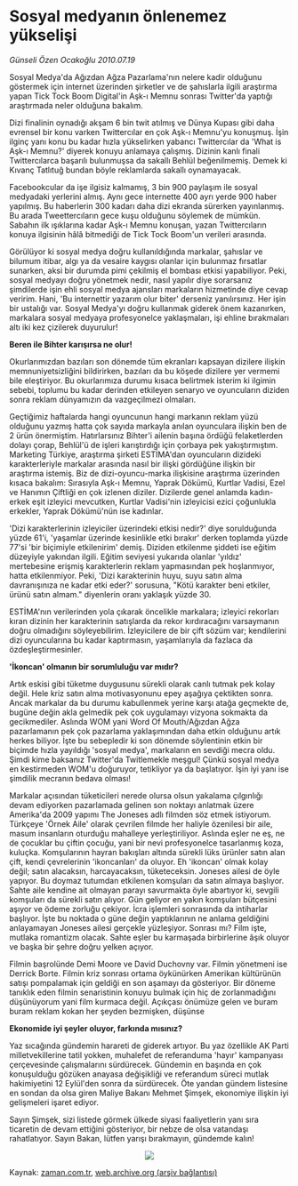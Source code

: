 # Sosyal medyanın önlenemez yükselişi

*Günseli Özen Ocakoğlu 2010.07.19*

<td class="columnist-detail">
<p>Sosyal Medya'da Ağızdan Ağza Pazarlama'nın nelere kadir olduğunu göstermek için internet üzerinden şirketler ve de şahıslarla ilgili araştırma yapan Tick Tock Boom Digital'in Aşk-ı Memnu sonrası Twitter'da yaptığı araştırmada neler olduğuna bakalım.</p>
<p>
<div id="haberMetinDiv">
<p>Dizi finalinin oynadığı akşam 6 bin twit atılmış ve Dünya Kupası gibi daha evrensel bir konu varken Twittercılar en çok Aşk-ı Memnu'yu konuşmuş. İşin ilginç yanı konu bu kadar hızla yükselirken yabancı Twittercılar da 'What is Aşk-ı Memnu?' diyerek konuyu anlamaya çalışmış. Dizinin kanlı finali Twittercılarca başarılı bulunmuşsa da sakallı Behlül beğenilmemiş. Demek ki Kıvanç Tatlıtuğ bundan böyle reklamlarda sakallı oynamayacak.
<p>Facebookcular da işe ilgisiz kalmamış, 3 bin 900 paylaşım ile sosyal medyadaki yerlerini almış. Aynı gece internette 400 ayrı yerde 900 haber yapılmış. Bu haberlerin 300 kadarı daha dizi ekranda sürerken yayınlanmış. Bu arada Tweettercıların gece kuşu olduğunu söylemek de mümkün. Sabahın ilk ışıklarına kadar Aşk-ı Memnu konuşan, yazan Twittercıların konuya ilgisinin hâlâ bitmediği de Tick Tock Boom'un verileri arasında.
<p>Görülüyor ki sosyal medya doğru kullanıldığında markalar, şahıslar ve bilumum itibar, algı ya da vesaire kaygısı olanlar için bulunmaz fırsatlar sunarken, aksi bir durumda pimi çekilmiş el bombası etkisi yapabiliyor. Peki, sosyal medyayı doğru yönetmek nedir, nasıl yapılır diye sorarsanız şimdilerde işin ehli sosyal medya ajansları markaların hizmetinde diye cevap veririm. Hani, 'Bu internettir yazarım olur biter' derseniz yanılırsınız. Her işin bir ustalığı var. Sosyal Medya'yı doğru kullanmak giderek önem kazanırken, markalara sosyal medyaya profesyonelce yaklaşmaları, işi ehline bırakmaları altı iki kez çizilerek duyurulur!
<p><b>Beren ile Bihter karışırsa ne olur!</b>
<p>Okurlarımızdan bazıları son dönemde tüm ekranları kapsayan dizilere ilişkin memnuniyetsizliğini bildirirken, bazıları da bu köşede dizilere yer vermemi bile eleştiriyor. Bu okurlarımıza durumu kısaca belirtmek isterim ki ilgimin sebebi, toplumu bu kadar derinden etkileyen senaryo ve oyuncuların diziden sonra reklam dünyamızın da vazgeçilmezi olmaları.
<p>Geçtiğimiz haftalarda hangi oyuncunun hangi markanın reklam yüzü olduğunu yazmış hatta çok sayıda markayla anılan oyunculara ilişkin ben de 2 ürün önermiştim. Hatırlarsınız Bihter'i ailenin başına ördüğü felaketlerden dolayı çorap, Behlül'ü de işleri karıştırdığı için çorbaya pek yakıştırmıştım. Marketing Türkiye, araştırma şirketi ESTİMA'dan oyuncuların dizideki karakterleriyle markalar arasında nasıl bir ilişki gördüğüne ilişkin bir araştırma istemiş. Biz de dizi-oyuncu-marka ilişkisine araştırma üzerinden kısaca bakalım: Sırasıyla Aşk-ı Memnu, Yaprak Dökümü, Kurtlar Vadisi, Ezel ve Hanımın Çiftliği en çok izlenen diziler. Dizilerde genel anlamda kadın-erkek eşit izleyici mevcutken, Kurtlar Vadisi'nin izleyicisi ezici çoğunlukla erkekler, Yaprak Dökümü'nün ise kadınlar. 
<p>'Dizi karakterlerinin izleyiciler üzerindeki etkisi nedir?' diye sorulduğunda yüzde 61'i, 'yaşamlar üzerinde kesinlikle etki bırakır' derken toplamda yüzde 77'si 'bir biçimiyle etkilenirim' demiş. Diziden etkilenme şiddeti ise eğitim düzeyiyle yakından ilgili. Eğitim seviyesi yukarıda olanlar 'yıldız' mertebesine erişmiş karakterlerin reklam yapmasından pek hoşlanmıyor, hatta etkilenmiyor. Peki, 'Dizi karakterinin huyu, suyu satın alma davranışınıza ne kadar etki eder?' sorusuna, "Kötü karakter beni etkiler, ürünü satın almam." diyenlerin oranı yaklaşık yüzde 30. 
<p>ESTİMA'nın verilerinden yola çıkarak öncelikle markalara; izleyici rekorları kıran dizinin her karakterinin satışlarda da rekor kırdıracağını varsaymanın doğru olmadığını söyleyebilirim. İzleyicilere de bir çift sözüm var; kendilerini dizi oyuncularına bu kadar kaptırmasın, yaşamlarıyla da fazlaca da özdeşleştirmesinler.
<p><b>'İkoncan' olmanın bir sorumluluğu var mıdır?</b>
<p> Artık eskisi gibi tüketme duygusunu sürekli olarak canlı tutmak pek kolay değil. Hele kriz satın alma motivasyonunu epey aşağıya çektikten sonra. Ancak markalar da bu durumu kabullenmek yerine karşı atağa geçmekte de, bugüne değin akla gelmedik pek çok uygulamayı vizyona sokmakta da gecikmediler. Aslında WOM yani Word Of Mouth/Ağızdan Ağza pazarlamanın pek çok pazarlama yaklaşımından daha etkin olduğunu artık herkes biliyor. İşte bu sebepledir ki son dönemde söylentinin etkin bir biçimde hızla yayıldığı 'sosyal medya', markaların en sevdiği mecra oldu. Şimdi kime baksanız Twitter'da Twitlemekle meşgul! Çünkü sosyal medya en kestirmeden WOM'u doğuruyor, tetikliyor ya da başlatıyor. İşin iyi yanı ise şimdilik mecranın bedava olması!
<p>Markalar açısından tüketicileri nerede olursa olsun yakalama çılgınlığı devam ediyorken pazarlamada gelinen son noktayı anlatmak üzere Amerika'da 2009 yapımı The Joneses adlı filmden söz etmek istiyorum. Türkçeye 'Örnek Aile' olarak çevrilen filmde her haliyle özenilesi bir aile, masum insanların oturduğu mahalleye yerleştiriliyor. Aslında eşler ne eş, ne de çocuklar bu çiftin çocuğu, yani bir nevi profesyonelce tasarlanmış koza, kuluçka. Komşularının hayran bakışları altında sürekli lüks ürünler satın alan çift, kendi çevrelerinin 'ikoncanları' da oluyor. Eh 'ikoncan' olmak kolay değil; satın alacaksın, harcayacaksın, tüketeceksin. Joneses ailesi de öyle yapıyor. Bu doymaz tutumdan etkilenen komşuları da satın almaya başlıyor. Sahte aile kendine ait olmayan parayı savurmakta öyle abartıyor ki, sevgili komşuları da sürekli satın alıyor. Gün geliyor en yakın komşuları bütçesini aşıyor ve ödeme zorluğu çekiyor. İcra işlemleri sonrasında da intiharlar başlıyor. İşte bu noktada o güne değin yaptıklarının ne anlama geldiğini anlayamayan Joneses ailesi gerçekle yüzleşiyor. Sonrası mı? Film işte, mutlaka romantizm olacak. Sahte eşler bu karmaşada birbirlerine âşık oluyor ve başka bir şehre doğru yelken açıyor.
<p>Filmin başrolünde Demi Moore ve David Duchovny var. Filmin yönetmeni ise Derrick Borte. Filmin kriz sonrası ortama öykünürken Amerikan kültürünün satışı pompalamak için geldiği en son aşamayı da gösteriyor. Bir döneme tanıklık eden filmin senaristinin konuyu bulmak için hiç de zorlanmadığını düşünüyorum yani film kurmaca değil. Açıkçası önümüze gelen ve buram buram reklam kokan her şeyden bezmişken, düşünse
<p><b>Ekonomide iyi şeyler oluyor, farkında mısınız?</b>
<p>Yaz sıcağında gündemin harareti de giderek artıyor. Bu yaz özellikle AK Parti milletvekillerine tatil yokken, muhalefet de referanduma 'hayır' kampanyası çerçevesinde çalışmalarını sürdürecek. Gündemin en başında en çok konuşulduğu gözüken anayasa değişikliği ve referandum süreci mutlak hakimiyetini 12 Eylül'den sonra da sürdürecek. Öte yandan gündem listesine en sondan da olsa giren Maliye Bakanı Mehmet Şimşek, ekonomiye ilişkin iyi gelişmeleri işaret ediyor.
<p>Sayın Şimşek, sizi listede görmek ülkede siyasi faaliyetlerin yanı sıra ticaretin de devam ettiğini gösteriyor, bir nebze de olsa vatandaşı rahatlatıyor. Sayın Bakan, lütfen yarışı bırakmayın, gündemde kalın!
<p>
<p><p align="center"><img border="0" src="http://web.archive.org/web/20101223155833im_/http://medya.zaman.com.tr/2010/07/19/resim2.jpg"/>
</p></p></p></p></p></p></p></p></p></p></p></p></p></p></p></p></p></p></div>
</p>
<a href="http://web.archive.org/web/20101223155833/mailto:g.ocakoglu@zaman.com.tr">
</a></td>

Kaynak: [zaman.com.tr](http://zaman.com.tr/yazar.do?yazino=1006428), [web.archive.org (arşiv bağlantısı)](http://web.archive.org/web/20101223155833/http://zaman.com.tr/yazar.do?yazino=1006428)
